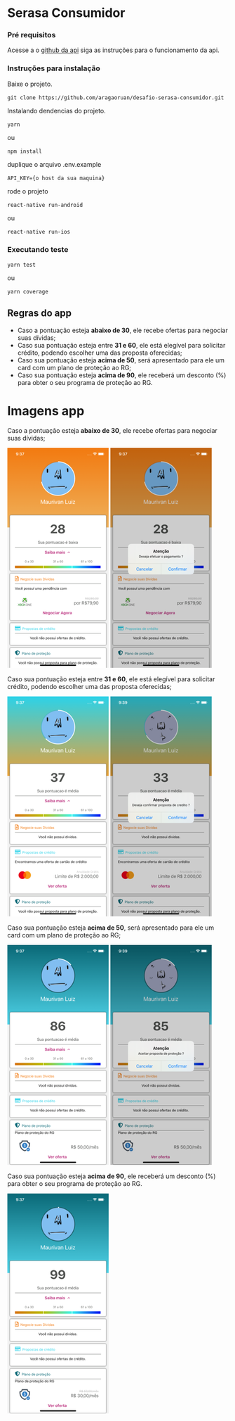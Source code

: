 # Serasa Consumidor
### Pré requisitos
Acesse a o [github da api](https://github.com/aragaoruan/desafio-sarasa-consumidor-api) siga as instruções para o funcionamento da api.

### Instruções para instalação

Baixe o projeto.
```
git clone https://github.com/aragaoruan/desafio-serasa-consumidor.git
```

Instalando dendencias do projeto.

```
yarn
```
ou
```
npm install
```

duplique o arquivo .env.example
```
API_KEY={o host da sua maquina}
```

rode o projeto

```
react-native run-android
```
ou
```
react-native run-ios
```

### Executando teste
```
yarn test
```

ou

```
yarn coverage
```

## Regras do app
* Caso a pontuação esteja **abaixo de 30**, ele recebe ofertas para negociar suas dívidas;
* Caso sua pontuação esteja entre **31 e 60**, ele está elegível para solicitar crédito, podendo escolher uma das proposta oferecidas;
* Caso sua pontuação esteja **acima de 50**, será apresentado para ele um card com um plano de proteção ao RG;
* Caso sua pontuação esteja **acima de 90**, ele receberá um desconto (%) para obter o seu programa de proteção ao RG.

# Imagens app
Caso a pontuação esteja **abaixo de 30**, ele recebe ofertas para negociar suas dívidas;

![img1](https://github.com/aragaoruan/desafio-serasa-consumidor/blob/master/example-image/1.png)
![img2](https://github.com/aragaoruan/desafio-serasa-consumidor/blob/master/example-image/2.png)

Caso sua pontuação esteja entre **31 e 60**, ele está elegível para solicitar crédito, podendo escolher uma das proposta oferecidas;

![img3](https://github.com/aragaoruan/desafio-serasa-consumidor/blob/master/example-image/3.png)
![img4](https://github.com/aragaoruan/desafio-serasa-consumidor/blob/master/example-image/4.png)

Caso sua pontuação esteja **acima de 50**, será apresentado para ele um card com um plano de proteção ao RG;

![img5](https://github.com/aragaoruan/desafio-serasa-consumidor/blob/master/example-image/5.png)
![img6](https://github.com/aragaoruan/desafio-serasa-consumidor/blob/master/example-image/6.png)

Caso sua pontuação esteja **acima de 90**, ele receberá um desconto (%) para obter o seu programa de proteção ao RG.

![img7](https://github.com/aragaoruan/desafio-serasa-consumidor/blob/master/example-image/7.png)

